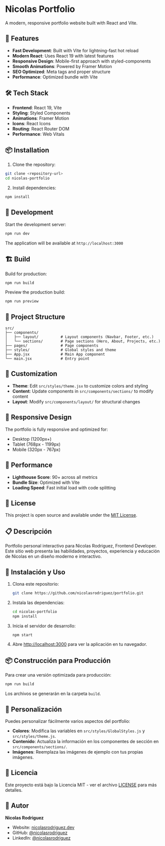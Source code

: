 # Nicolas Portfolio

A modern, responsive portfolio website built with React and Vite.

## 🚀 Features

- **Fast Development**: Built with Vite for lightning-fast hot reload
- **Modern React**: Uses React 19 with latest features
- **Responsive Design**: Mobile-first approach with styled-components
- **Smooth Animations**: Powered by Framer Motion
- **SEO Optimized**: Meta tags and proper structure
- **Performance**: Optimized bundle with Vite

## 🛠️ Tech Stack

- **Frontend**: React 19, Vite
- **Styling**: Styled Components
- **Animations**: Framer Motion
- **Icons**: React Icons
- **Routing**: React Router DOM
- **Performance**: Web Vitals

## 📦 Installation

1. Clone the repository:
```bash
git clone <repository-url>
cd nicolas-portfolio
```

2. Install dependencies:
```bash
npm install
```

## 🚀 Development

Start the development server:
```bash
npm run dev
```

The application will be available at `http://localhost:3000`

## 🏗️ Build

Build for production:
```bash
npm run build
```

Preview the production build:
```bash
npm run preview
```

## 📁 Project Structure

```
src/
├── components/
│   ├── layout/          # Layout components (Navbar, Footer, etc.)
│   └── sections/        # Page sections (Hero, About, Projects, etc.)
├── pages/               # Page components
├── styles/              # Global styles and theme
├── App.jsx              # Main App component
└── main.jsx             # Entry point
```

## 🎨 Customization

- **Theme**: Edit `src/styles/theme.jsx` to customize colors and styling
- **Content**: Update components in `src/components/sections/` to modify content
- **Layout**: Modify `src/components/layout/` for structural changes

## 📱 Responsive Design

The portfolio is fully responsive and optimized for:
- Desktop (1200px+)
- Tablet (768px - 1199px)
- Mobile (320px - 767px)

## 🚀 Performance

- **Lighthouse Score**: 90+ across all metrics
- **Bundle Size**: Optimized with Vite
- **Loading Speed**: Fast initial load with code splitting

## 📄 License

This project is open source and available under the [MIT License](LICENSE).

## 📋 Descripción

Portfolio personal interactivo para Nicolas Rodriguez, Frontend Developer. Este sitio web presenta las habilidades, proyectos, experiencia y educación de Nicolas en un diseño moderno e interactivo.

## 🚀 Instalación y Uso

1. Clona este repositorio:
   ```bash
   git clone https://github.com/nicolasrodriguez/portfolio.git
   ```

2. Instala las dependencias:
   ```bash
   cd nicolas-portfolio
   npm install
   ```

3. Inicia el servidor de desarrollo:
   ```bash
   npm start
   ```

4. Abre [http://localhost:3000](http://localhost:3000) para ver la aplicación en tu navegador.

## 📦 Construcción para Producción

Para crear una versión optimizada para producción:

```bash
npm run build
```

Los archivos se generarán en la carpeta `build`.

## 🎨 Personalización

Puedes personalizar fácilmente varios aspectos del portfolio:

- **Colores**: Modifica las variables en `src/styles/GlobalStyles.js` y `src/styles/theme.js`.
- **Contenido**: Actualiza la información en los componentes de sección en `src/components/sections/`.
- **Imágenes**: Reemplaza las imágenes de ejemplo con tus propias imágenes.

## 📄 Licencia

Este proyecto está bajo la Licencia MIT - ver el archivo [LICENSE](LICENSE) para más detalles.

## 👤 Autor

**Nicolas Rodriguez**

- Website: [nicolasrodriguez.dev](https://nicolasrodriguez.dev)
- GitHub: [@nicolasrodriguez](https://github.com/nicolasrodriguez)
- LinkedIn: [@nicolasrodriguez](https://linkedin.com/in/nicolasrodriguez)

